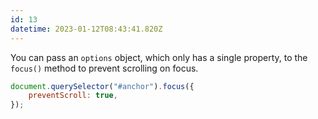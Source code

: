 ```yaml
---
id: 13
datetime: 2023-01-12T08:43:41.820Z
---
```


You can pass an `options` object, which only has a single property, to the `focus()` method to prevent scrolling on focus.

```js
document.querySelector("#anchor").focus({
	preventScroll: true,
});
```
